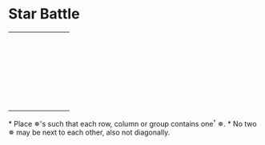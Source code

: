 # Star Battle

<!-- %% svg-grid: none -->
<!-- %% hide           -->

<table><tr>
    <td class = 'cell-0-0 tb lb'>&nbsp;</td>
    <td class = 'cell-0-1 tb'>&nbsp;</td>
    <td class = 'cell-0-2 tb rb'>&nbsp;</td>
    <td class = 'cell-0-3 tb bb lb'>&nbsp;</td>
    <td class = 'cell-0-4 tb bb rb'>&nbsp;</td>
    <td class = 'cell-0-5 tb lb rb'>&nbsp;</td>
</tr>
<tr>
    <td class = 'cell-1-0 lb'>&nbsp;</td>
    <td class = 'cell-1-1'>&nbsp;</td>
    <td class = 'cell-1-2 rb'>&nbsp;</td>
    <td class = 'cell-1-3 tb bb lb'>&nbsp;</td>
    <td class = 'cell-1-4 tb bb'>&nbsp;</td>
    <td class = 'cell-1-5 bb rb'>&nbsp;</td>
</tr>
<tr>
    <td class = 'cell-2-0 lb'>&nbsp;</td>
    <td class = 'cell-2-1'>&nbsp;</td>
    <td class = 'cell-2-2 bb rb'>&nbsp;</td>
    <td class = 'cell-2-3 tb lb rb'>&nbsp;</td>
    <td class = 'cell-2-4 tb lb'>&nbsp;</td>
    <td class = 'cell-2-5 tb rb'>&nbsp;</td>
</tr>
<tr>
    <td class = 'cell-3-0 bb lb'>&nbsp;</td>
    <td class = 'cell-3-1 bb rb'>&nbsp;</td>
    <td class = 'cell-3-2 tb lb'>&nbsp;</td>
    <td class = 'cell-3-3 rb'>&nbsp;</td>
    <td class = 'cell-3-4 bb lb'>&nbsp;</td>
    <td class = 'cell-3-5 rb'>&nbsp;</td>
</tr>
<tr>
    <td class = 'cell-4-0 tb lb'>&nbsp;</td>
    <td class = 'cell-4-1 tb rb'>&nbsp;</td>
    <td class = 'cell-4-2 bb lb'>&nbsp;</td>
    <td class = 'cell-4-3'>&nbsp;</td>
    <td class = 'cell-4-4 tb rb'>&nbsp;</td>
    <td class = 'cell-4-5 lb rb'>&nbsp;</td>
</tr>
<tr>
    <td class = 'cell-5-0 bb lb'>&nbsp;</td>
    <td class = 'cell-5-1 bb'>&nbsp;</td>
    <td class = 'cell-5-2 tb bb rb'>&nbsp;</td>
    <td class = 'cell-5-3 bb lb'>&nbsp;</td>
    <td class = 'cell-5-4 bb rb'>&nbsp;</td>
    <td class = 'cell-5-5 bb lb rb'>&nbsp;</td>
</tr>
</table>

<div markdown="1" class = 'rules'>
* Place &#x2735;'s such that each row, column or group contains
  one<sup><small>&dagger;</small></sup> &#x2735;. 
* No two &#x2735; may be next to each other, also not diagonally.
</div>

